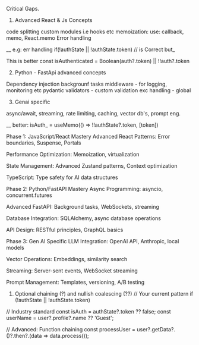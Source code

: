 Critical Gaps.

1. Advanced React & Js Concepts

code splitting
custom modules i.e hooks etc
memoization: use: callback, memo, React.memo
Error handling

\__ e.g:
err handling
if(!authState || !authState.token) // is Correct but_

This is better
const isAuthenticated = Boolean(auth?.token) || !!auth?.token

2. Python - FastApi advanced concepts

Dependency injection
backgrounf tasks
middleware - for logging, monitoring etc
pydantic validators - custom validation
exc handling - global

3. Genai specific

async/await, streaming, rate limiting, caching, vector db's, prompt eng.

\__ better: isAuth_ = useMemo(() => !!authState?.token, [token])

<!--  -->

Phase 1: JavaScript/React Mastery
Advanced React Patterns: Error boundaries, Suspense, Portals

Performance Optimization: Memoization, virtualization

State Management: Advanced Zustand patterns, Context optimization

TypeScript: Type safety for AI data structures

<!--  -->

Phase 2: Python/FastAPI Mastery
Async Programming: asyncio, concurrent.futures

Advanced FastAPI: Background tasks, WebSockets, streaming

Database Integration: SQLAlchemy, async database operations

API Design: RESTful principles, GraphQL basics

<!--  -->

Phase 3: Gen AI Specific
LLM Integration: OpenAI API, Anthropic, local models

Vector Operations: Embeddings, similarity search

Streaming: Server-sent events, WebSocket streaming

Prompt Management: Templates, versioning, A/B testing

1. Optional chaining (?) and nullish coalescing (??)
   // Your current pattern
   if (!authState || !authState.token)

// Industry standard
const isAuth = authState?.token ?? false;
const userName = user?.profile?.name ?? 'Guest';

// Advanced: Function chaining
const processUser = user?.getData?.()?.then?.(data => data.process());
